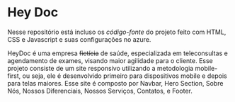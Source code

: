 # Hey Doc

Nesse repositório está incluso os *código-fonte* do projeto feito com HTML, CSS e Javascript e suas configurações no azure.

HeyDoc é uma empresa ~~fictícia~~ de saúde, especializada em teleconsultas e agendamento de exames, visando maior agilidade para o cliente. Esse projeto consiste de um site responsivo utilizando a metodologia mobile-first, ou seja, ele é desenvolvido primeiro para dispositivos mobile e depois para telas maiores. Esse site é composto por Navbar, Hero Section, Sobre Nós, Nossos Diferenciais, Nossos Serviços, Contatos, e Footer.
